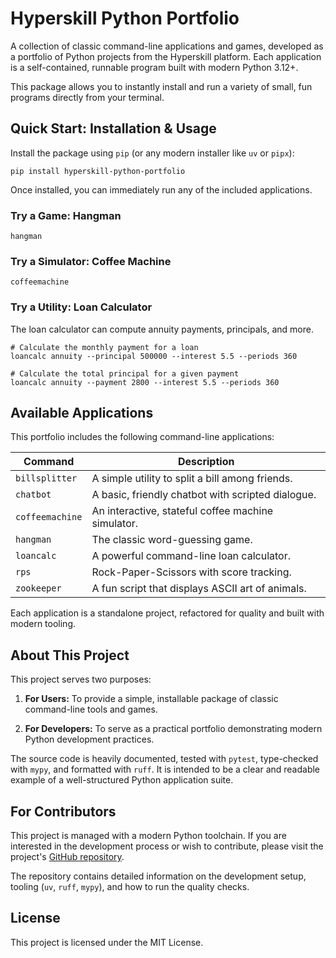 # Hyperskill Python Portfolio

A collection of classic command-line applications and games, developed as a portfolio of
Python projects from the Hyperskill platform. Each application is a self-contained,
runnable program built with modern Python 3.12+.

This package allows you to instantly install and run a variety of small, fun programs
directly from your terminal.

## Quick Start: Installation & Usage

Install the package using `pip` (or any modern installer like `uv` or `pipx`):

```
pip install hyperskill-python-portfolio
```

Once installed, you can immediately run any of the included applications.

### Try a Game: Hangman

```
hangman
```

### Try a Simulator: Coffee Machine

```
coffeemachine
```

### Try a Utility: Loan Calculator

The loan calculator can compute annuity payments, principals, and more.

```
# Calculate the monthly payment for a loan
loancalc annuity --principal 500000 --interest 5.5 --periods 360

# Calculate the total principal for a given payment
loancalc annuity --payment 2800 --interest 5.5 --periods 360
```

## Available Applications

This portfolio includes the following command-line applications:

| **Command**     | **Description**                                    |
|-----------------|----------------------------------------------------|
| `billsplitter`  | A simple utility to split a bill among friends.    |
| `chatbot`       | A basic, friendly chatbot with scripted dialogue.  |
| `coffeemachine` | An interactive, stateful coffee machine simulator. |
| `hangman`       | The classic word-guessing game.                    |
| `loancalc`      | A powerful command-line loan calculator.           |
| `rps`           | Rock-Paper-Scissors with score tracking.           |
| `zookeeper`     | A fun script that displays ASCII art of animals.   |

Each application is a standalone project, refactored for quality and built with modern
tooling.

## About This Project

This project serves two purposes:

1. **For Users:** To provide a simple, installable package of classic command-line tools
   and games.

2. **For Developers:** To serve as a practical portfolio demonstrating modern Python
   development practices.

The source code is heavily documented, tested with `pytest`, type-checked with `mypy`,
and formatted with `ruff`. It is intended to be a clear and readable example of a
well-structured Python application suite.

## For Contributors

This project is managed with a modern Python toolchain. If you are interested in the
development process or wish to contribute, please visit the
project's [GitHub repository](https://github.com/rabestro/hyperskill-python-portfolio "null").

The repository contains detailed information on the development setup, tooling (`uv`,
`ruff`, `mypy`), and how to run the quality checks.

## License

This project is licensed under the MIT License.
